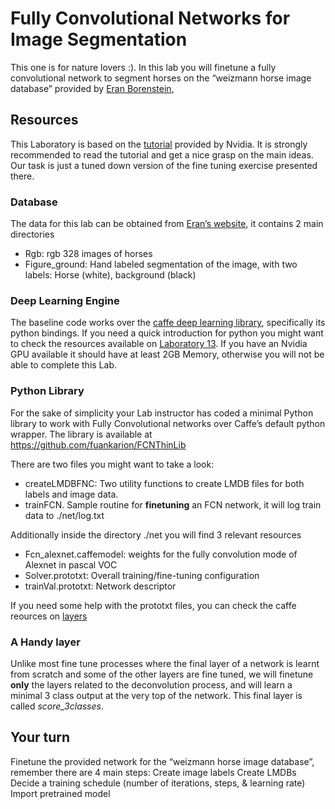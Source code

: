 # Fully Convolutional Networks for Image Segmentation

This one is for nature lovers :). In this lab you will finetune a fully convolutional network to segment horses on the “weizmann horse image database” provided by [Eran Borenstein](http://www.msri.org/people/members/eranb/), 

## Resources
This Laboratory is based on the [tutorial](https://github.com/NVIDIA/DIGITS/tree/master/examples/semantic-segmentation) provided by Nvidia. It is strongly recommended to read the tutorial and get a nice grasp on the main ideas. Our task is just a tuned down version of the fine tuning exercise presented there. 

### Database

The data for this lab can be obtained from [Eran’s website](http://www.msri.org/people/members/eranb/), it contains 2 main directories
- Rgb: rgb 328 images of horses
- Figure_ground: Hand labeled segmentation of the image, with two labels: Horse (white), background (black)

### Deep Learning  Engine
The baseline code works over the [caffe deep learning library](https://github.com/BVLC/caffe), specifically its python bindings.  If you need a quick introduction for python you might want to check the resources available on [Laboratory 13](https://github.com/fuankarion/Vision17/tree/master/Lab13-OpticalFLow). If you have an Nvidia GPU available it should have at least 2GB Memory, otherwise you will not be able to complete this Lab.

### Python Library
For the sake of simplicity your Lab instructor has coded a minimal Python library to work with Fully Convolutional networks over Caffe’s default python wrapper. The library is available at https://github.com/fuankarion/FCNThinLib

There are two files you might want to take a look:
- createLMDBFNC: Two utility functions to create LMDB files for both labels and image data.
- trainFCN. Sample routine for **finetuning** an FCN network, it will log train data to ./net/log.txt

Additionally inside the directory ./net you will find 3 relevant resources
- Fcn_alexnet.caffemodel: weights for the fully convolution mode  of Alexnet in pascal VOC
- Solver.prototxt: Overall training/fine-tuning configuration 
- trainVal.prototxt: Network descriptor

If you need some help with the prototxt files, you can check the caffe reources on [layers](http://caffe.berkeleyvision.org/tutorial/layers.html)

### A Handy layer

Unlike most fine tune processes where the final layer of a network is learnt from scratch and some of the other layers are fine tuned, we will finetune **only** the layers related to the deconvolution process, and will learn a minimal 3 class output at the very top of the network. This final layer is called *score_3classes*.

## Your turn
Finetune the provided network for the “weizmann horse image database”, remember there are  4 main steps:
Create image labels
Create LMDBs
Decide a training schedule (number of iterations, steps, & learning rate)
Import pretrained model 




